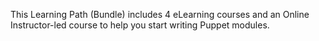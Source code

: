 This Learning Path (Bundle) includes 4 eLearning courses and an Online Instructor-led course to help you start writing Puppet modules.